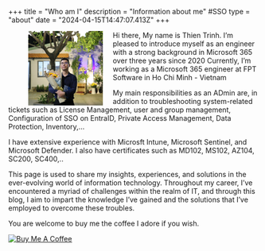 +++
title = "Who am I"
description = "Information about me" #SSO
type = "about"
date = "2024-04-15T14:47:07.413Z"
+++

<figure>
  <img class="about-photo" alt="Me" src="/images/whoami/avt.jpg" style="height: 150px !important;width: 150px !important; float:left; margin-right:20px;"  />
</figure>

Hi there, My name is Thien Trinh. I’m pleased to introduce myself as an engineer with a strong background in Microsoft 365 over three years since 2020
Currently, I’m working as a Microsoft 365 engineer at FPT Software in Ho Chi Minh - Vietnam

My main responsibilities as an ADmin are, in addition to troubleshooting system-related tickets such as License Management, user and group management, Configuration of SSO on EntraID, Private Access Management, Data Protection, Inventory,…

I have extensive experience with Microsft Intune, Microsoft Sentinel, and Microsoft Defender. I also have certificates such as MD102, MS102, AZ104, SC200, SC400,..

This page is used to share my insights, experiences, and solutions in the ever-evolving world of information technology. Throughout my career, I’ve encountered a myriad of challenges within the realm of IT, and through this blog, I aim to impart the knowledge I’ve gained and the solutions that I’ve employed to overcome these troubles.

You are welcome to buy me the coffee I adore if you wish.

<a href="https://www.buymeacoffee.com/thientrinhit" target="_blank"><img src="https://cdn.buymeacoffee.com/buttons/v2/default-green.png" alt="Buy Me A Coffee" style="height: 60px !important;width: 217px !important;" ></a>